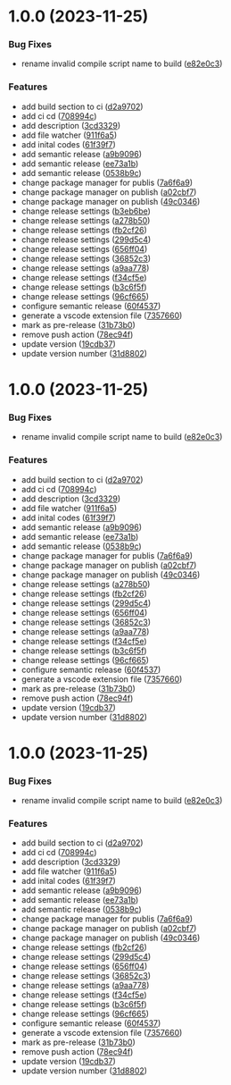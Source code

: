 # 1.0.0 (2023-11-25)


### Bug Fixes

* rename invalid compile script name to build ([e82e0c3](https://github.com/mumincelal/barrelify/commit/e82e0c33b0da12fafec79376806ca038ed2f3baa))


### Features

* add build section to ci ([d2a9702](https://github.com/mumincelal/barrelify/commit/d2a97026896ac08f3df8762af08bfc505b930a8a))
* add ci cd ([708994c](https://github.com/mumincelal/barrelify/commit/708994c03d53b372b2f1c6bdeb7f823efa3d9e73))
* add description ([3cd3329](https://github.com/mumincelal/barrelify/commit/3cd33294683261df603550b748f72b6975233de1))
* add file watcher ([911f6a5](https://github.com/mumincelal/barrelify/commit/911f6a55d6a097efbd96373650d49bcbd721efc7))
* add inital codes ([61f39f7](https://github.com/mumincelal/barrelify/commit/61f39f7cf8b92b26ca8556b17df2693eb595a4e2))
* add semantic release ([a9b9096](https://github.com/mumincelal/barrelify/commit/a9b909668f4deebb664c841de9c4658cad47f0bd))
* add semantic release ([ee73a1b](https://github.com/mumincelal/barrelify/commit/ee73a1b608b3d8768ab6841ff2fec82459ea8b56))
* add semantic release ([0538b9c](https://github.com/mumincelal/barrelify/commit/0538b9cf334493d1c52ac7dc91e1c18f9a3fa8c9))
* change package manager for publis ([7a6f6a9](https://github.com/mumincelal/barrelify/commit/7a6f6a9baa44e4e8c887472f9e62c05558547a87))
* change package manager on publish ([a02cbf7](https://github.com/mumincelal/barrelify/commit/a02cbf727d6b8847e42ef5a4e6046267f8f0ef76))
* change package manager on publish ([49c0346](https://github.com/mumincelal/barrelify/commit/49c03466e1ce0e95ea05c715d57ee534722c37e1))
* change release settings ([b3eb6be](https://github.com/mumincelal/barrelify/commit/b3eb6be7e850d64f8fbb417d94db7bbad974b15e))
* change release settings ([a278b50](https://github.com/mumincelal/barrelify/commit/a278b50d5981896470a38e7e6ec70c38c8b88474))
* change release settings ([fb2cf26](https://github.com/mumincelal/barrelify/commit/fb2cf2609754012ff1288484a2e32dafe6bb94ee))
* change release settings ([299d5c4](https://github.com/mumincelal/barrelify/commit/299d5c4d890e4b5cce0c1a387ae0479506a5a8c4))
* change release settings ([656ff04](https://github.com/mumincelal/barrelify/commit/656ff04a6fc4635cb3464212491aab4a28a898ca))
* change release settings ([36852c3](https://github.com/mumincelal/barrelify/commit/36852c31403e74f2ab4c2d9f766d7c6838329b27))
* change release settings ([a9aa778](https://github.com/mumincelal/barrelify/commit/a9aa7789c1f929a66422c6d1b38eacab4322ead5))
* change release settings ([f34cf5e](https://github.com/mumincelal/barrelify/commit/f34cf5e61054a5ef0b811bffcba0ebee943f5295))
* change release settings ([b3c6f5f](https://github.com/mumincelal/barrelify/commit/b3c6f5f2e4a898ea0e6cfafce0c5c8bafcf81788))
* change release settings ([96cf665](https://github.com/mumincelal/barrelify/commit/96cf66533a552da021402020caa302e108751078))
* configure semantic release ([60f4537](https://github.com/mumincelal/barrelify/commit/60f453788dfd38bfb7caa12a863e1064763bda2a))
* generate a vscode extension file ([7357660](https://github.com/mumincelal/barrelify/commit/7357660553780ee1b73a567a276a01d0c517fef0))
* mark as pre-release ([31b73b0](https://github.com/mumincelal/barrelify/commit/31b73b0d8f196e48c0b05121e12fd0b9d29ff09b))
* remove push action ([78ec94f](https://github.com/mumincelal/barrelify/commit/78ec94f53d5e13f70205c85c9c405fbdf8703716))
* update version ([19cdb37](https://github.com/mumincelal/barrelify/commit/19cdb3775f4a29a50246af0c560a216f0a5761bd))
* update version number ([31d8802](https://github.com/mumincelal/barrelify/commit/31d8802c9589303329e3659a0805a87a29ef8358))

# 1.0.0 (2023-11-25)


### Bug Fixes

* rename invalid compile script name to build ([e82e0c3](https://github.com/mumincelal/barrelify/commit/e82e0c33b0da12fafec79376806ca038ed2f3baa))


### Features

* add build section to ci ([d2a9702](https://github.com/mumincelal/barrelify/commit/d2a97026896ac08f3df8762af08bfc505b930a8a))
* add ci cd ([708994c](https://github.com/mumincelal/barrelify/commit/708994c03d53b372b2f1c6bdeb7f823efa3d9e73))
* add description ([3cd3329](https://github.com/mumincelal/barrelify/commit/3cd33294683261df603550b748f72b6975233de1))
* add file watcher ([911f6a5](https://github.com/mumincelal/barrelify/commit/911f6a55d6a097efbd96373650d49bcbd721efc7))
* add inital codes ([61f39f7](https://github.com/mumincelal/barrelify/commit/61f39f7cf8b92b26ca8556b17df2693eb595a4e2))
* add semantic release ([a9b9096](https://github.com/mumincelal/barrelify/commit/a9b909668f4deebb664c841de9c4658cad47f0bd))
* add semantic release ([ee73a1b](https://github.com/mumincelal/barrelify/commit/ee73a1b608b3d8768ab6841ff2fec82459ea8b56))
* add semantic release ([0538b9c](https://github.com/mumincelal/barrelify/commit/0538b9cf334493d1c52ac7dc91e1c18f9a3fa8c9))
* change package manager for publis ([7a6f6a9](https://github.com/mumincelal/barrelify/commit/7a6f6a9baa44e4e8c887472f9e62c05558547a87))
* change package manager on publish ([a02cbf7](https://github.com/mumincelal/barrelify/commit/a02cbf727d6b8847e42ef5a4e6046267f8f0ef76))
* change package manager on publish ([49c0346](https://github.com/mumincelal/barrelify/commit/49c03466e1ce0e95ea05c715d57ee534722c37e1))
* change release settings ([a278b50](https://github.com/mumincelal/barrelify/commit/a278b50d5981896470a38e7e6ec70c38c8b88474))
* change release settings ([fb2cf26](https://github.com/mumincelal/barrelify/commit/fb2cf2609754012ff1288484a2e32dafe6bb94ee))
* change release settings ([299d5c4](https://github.com/mumincelal/barrelify/commit/299d5c4d890e4b5cce0c1a387ae0479506a5a8c4))
* change release settings ([656ff04](https://github.com/mumincelal/barrelify/commit/656ff04a6fc4635cb3464212491aab4a28a898ca))
* change release settings ([36852c3](https://github.com/mumincelal/barrelify/commit/36852c31403e74f2ab4c2d9f766d7c6838329b27))
* change release settings ([a9aa778](https://github.com/mumincelal/barrelify/commit/a9aa7789c1f929a66422c6d1b38eacab4322ead5))
* change release settings ([f34cf5e](https://github.com/mumincelal/barrelify/commit/f34cf5e61054a5ef0b811bffcba0ebee943f5295))
* change release settings ([b3c6f5f](https://github.com/mumincelal/barrelify/commit/b3c6f5f2e4a898ea0e6cfafce0c5c8bafcf81788))
* change release settings ([96cf665](https://github.com/mumincelal/barrelify/commit/96cf66533a552da021402020caa302e108751078))
* configure semantic release ([60f4537](https://github.com/mumincelal/barrelify/commit/60f453788dfd38bfb7caa12a863e1064763bda2a))
* generate a vscode extension file ([7357660](https://github.com/mumincelal/barrelify/commit/7357660553780ee1b73a567a276a01d0c517fef0))
* mark as pre-release ([31b73b0](https://github.com/mumincelal/barrelify/commit/31b73b0d8f196e48c0b05121e12fd0b9d29ff09b))
* remove push action ([78ec94f](https://github.com/mumincelal/barrelify/commit/78ec94f53d5e13f70205c85c9c405fbdf8703716))
* update version ([19cdb37](https://github.com/mumincelal/barrelify/commit/19cdb3775f4a29a50246af0c560a216f0a5761bd))
* update version number ([31d8802](https://github.com/mumincelal/barrelify/commit/31d8802c9589303329e3659a0805a87a29ef8358))

# 1.0.0 (2023-11-25)


### Bug Fixes

* rename invalid compile script name to build ([e82e0c3](https://github.com/mumincelal/barrelify/commit/e82e0c33b0da12fafec79376806ca038ed2f3baa))


### Features

* add build section to ci ([d2a9702](https://github.com/mumincelal/barrelify/commit/d2a97026896ac08f3df8762af08bfc505b930a8a))
* add ci cd ([708994c](https://github.com/mumincelal/barrelify/commit/708994c03d53b372b2f1c6bdeb7f823efa3d9e73))
* add description ([3cd3329](https://github.com/mumincelal/barrelify/commit/3cd33294683261df603550b748f72b6975233de1))
* add file watcher ([911f6a5](https://github.com/mumincelal/barrelify/commit/911f6a55d6a097efbd96373650d49bcbd721efc7))
* add inital codes ([61f39f7](https://github.com/mumincelal/barrelify/commit/61f39f7cf8b92b26ca8556b17df2693eb595a4e2))
* add semantic release ([a9b9096](https://github.com/mumincelal/barrelify/commit/a9b909668f4deebb664c841de9c4658cad47f0bd))
* add semantic release ([ee73a1b](https://github.com/mumincelal/barrelify/commit/ee73a1b608b3d8768ab6841ff2fec82459ea8b56))
* add semantic release ([0538b9c](https://github.com/mumincelal/barrelify/commit/0538b9cf334493d1c52ac7dc91e1c18f9a3fa8c9))
* change package manager for publis ([7a6f6a9](https://github.com/mumincelal/barrelify/commit/7a6f6a9baa44e4e8c887472f9e62c05558547a87))
* change package manager on publish ([a02cbf7](https://github.com/mumincelal/barrelify/commit/a02cbf727d6b8847e42ef5a4e6046267f8f0ef76))
* change package manager on publish ([49c0346](https://github.com/mumincelal/barrelify/commit/49c03466e1ce0e95ea05c715d57ee534722c37e1))
* change release settings ([fb2cf26](https://github.com/mumincelal/barrelify/commit/fb2cf2609754012ff1288484a2e32dafe6bb94ee))
* change release settings ([299d5c4](https://github.com/mumincelal/barrelify/commit/299d5c4d890e4b5cce0c1a387ae0479506a5a8c4))
* change release settings ([656ff04](https://github.com/mumincelal/barrelify/commit/656ff04a6fc4635cb3464212491aab4a28a898ca))
* change release settings ([36852c3](https://github.com/mumincelal/barrelify/commit/36852c31403e74f2ab4c2d9f766d7c6838329b27))
* change release settings ([a9aa778](https://github.com/mumincelal/barrelify/commit/a9aa7789c1f929a66422c6d1b38eacab4322ead5))
* change release settings ([f34cf5e](https://github.com/mumincelal/barrelify/commit/f34cf5e61054a5ef0b811bffcba0ebee943f5295))
* change release settings ([b3c6f5f](https://github.com/mumincelal/barrelify/commit/b3c6f5f2e4a898ea0e6cfafce0c5c8bafcf81788))
* change release settings ([96cf665](https://github.com/mumincelal/barrelify/commit/96cf66533a552da021402020caa302e108751078))
* configure semantic release ([60f4537](https://github.com/mumincelal/barrelify/commit/60f453788dfd38bfb7caa12a863e1064763bda2a))
* generate a vscode extension file ([7357660](https://github.com/mumincelal/barrelify/commit/7357660553780ee1b73a567a276a01d0c517fef0))
* mark as pre-release ([31b73b0](https://github.com/mumincelal/barrelify/commit/31b73b0d8f196e48c0b05121e12fd0b9d29ff09b))
* remove push action ([78ec94f](https://github.com/mumincelal/barrelify/commit/78ec94f53d5e13f70205c85c9c405fbdf8703716))
* update version ([19cdb37](https://github.com/mumincelal/barrelify/commit/19cdb3775f4a29a50246af0c560a216f0a5761bd))
* update version number ([31d8802](https://github.com/mumincelal/barrelify/commit/31d8802c9589303329e3659a0805a87a29ef8358))
